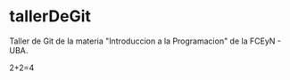 # tallerDeGit

Taller de Git de la materia "Introduccion a la Programacion" de la FCEyN - UBA.

2+2=4

